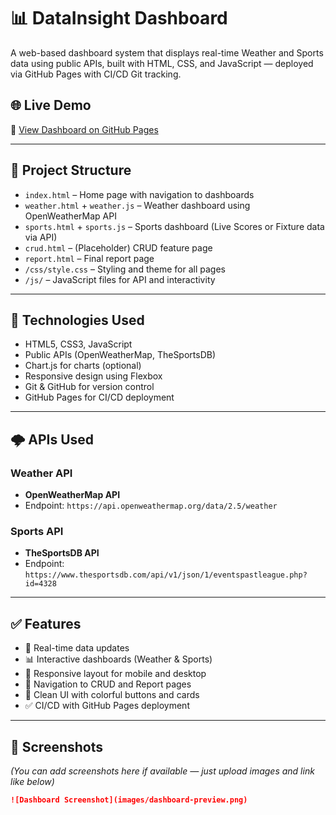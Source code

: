 # 📊 DataInsight Dashboard

A web-based dashboard system that displays real-time Weather and Sports data using public APIs, built with HTML, CSS, and JavaScript — deployed via GitHub Pages with CI/CD Git tracking.

## 🌐 Live Demo

🔗 [View Dashboard on GitHub Pages](https://YOUR_USERNAME.github.io/datainsight-dashboard/)

---

## 📁 Project Structure

- `index.html` – Home page with navigation to dashboards
- `weather.html` + `weather.js` – Weather dashboard using OpenWeatherMap API
- `sports.html` + `sports.js` – Sports dashboard (Live Scores or Fixture data via API)
- `crud.html` – (Placeholder) CRUD feature page
- `report.html` – Final report page
- `/css/style.css` – Styling and theme for all pages
- `/js/` – JavaScript files for API and interactivity

---

## 🔧 Technologies Used

- HTML5, CSS3, JavaScript
- Public APIs (OpenWeatherMap, TheSportsDB)
- Chart.js for charts (optional)
- Responsive design using Flexbox
- Git & GitHub for version control
- GitHub Pages for CI/CD deployment

---

## 🌩️ APIs Used

### Weather API
- **OpenWeatherMap API**
- Endpoint: `https://api.openweathermap.org/data/2.5/weather`

### Sports API
- **TheSportsDB API**
- Endpoint: `https://www.thesportsdb.com/api/v1/json/1/eventspastleague.php?id=4328`

---

## ✅ Features

- 🔁 Real-time data updates
- 📊 Interactive dashboards (Weather & Sports)
- 🎯 Responsive layout for mobile and desktop
- 🧭 Navigation to CRUD and Report pages
- 🎨 Clean UI with colorful buttons and cards
- ✅ CI/CD with GitHub Pages deployment

---

## 📸 Screenshots

*(You can add screenshots here if available — just upload images and link like below)*

```md
![Dashboard Screenshot](images/dashboard-preview.png)
